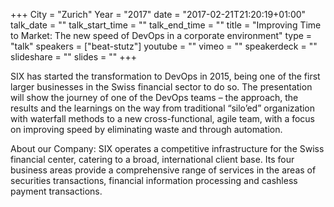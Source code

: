 +++
City = "Zurich"
Year = "2017"
date = "2017-02-21T21:20:19+01:00"
talk_date = ""
talk_start_time = ""
talk_end_time = ""
title = "Improving Time to Market: The new speed of DevOps in a corporate environment"
type = "talk"
speakers = ["beat-stutz"]
youtube = ""
vimeo = ""
speakerdeck = ""
slideshare = ""
slides = ""
+++

SIX has started the transformation to DevOps in 2015, being one of the first larger 
businesses in the Swiss financial sector to do so. The presentation will show the journey 
of one of the DevOps teams – the approach, the results and the learnings on the way from 
traditional “silo’ed” organization with waterfall methods to a new cross-functional, 
agile team, with a focus on improving speed by eliminating waste and through automation.
 
About our Company:
SIX operates a competitive infrastructure for the Swiss financial center, catering to a 
broad, international client base. Its four business areas provide a comprehensive range 
of services in the areas of securities transactions, financial information processing and 
cashless payment transactions.

